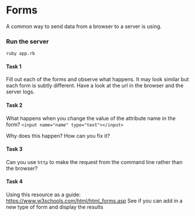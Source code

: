 # Forms

A common way to send data from a browser to a server
is using.

### Run the server
`ruby app.rb`

#### Task 1
Fill out each of the forms and observe what happens.
It may look similar but each form is subtly different.
Have a look at the url in the browser and the server logs.

#### Task 2
What happens when you change the value of the attribute name
in the form?
```<input name="name" type="text"></input>```

Why does this happen? How can you fix it?

#### Task 3
Can you use `http` to make the request from the command line
rather than the browser?

#### Task 4
Using this resource as a guide: https://www.w3schools.com/html/html_forms.asp
See if you can add in a new type of form and display the results
